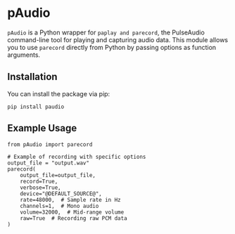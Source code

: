 
# pAudio

`pAudio` is a Python wrapper for `paplay and parecord`, the PulseAudio command-line tool for playing and capturing audio data. This module allows you to use `parecord` directly from Python by passing options as function arguments.

## Installation

You can install the package via pip:

```
pip install paudio
```

## Example Usage

```
from pAudio import parecord

# Example of recording with specific options
output_file = "output.wav"
parecord(
    output_file=output_file,
    record=True,
    verbose=True,
    device="@DEFAULT_SOURCE@",
    rate=48000,  # Sample rate in Hz
    channels=1,  # Mono audio
    volume=32000,  # Mid-range volume
    raw=True  # Recording raw PCM data
)

```

